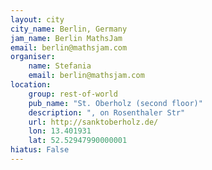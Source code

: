 ```yaml
---
layout: city                                           
city_name: Berlin, Germany                                                          
jam_name: Berlin MathsJam
email: berlin@mathsjam.com
organiser:
    name: Stefania
    email: berlin@mathsjam.com
location:
    group: rest-of-world
    pub_name: "St. Oberholz (second floor)"
    description: ", on Rosenthaler Str"
    url: http://sanktoberholz.de/
    lon: 13.401931
    lat: 52.52947990000001
hiatus: False
---
```

